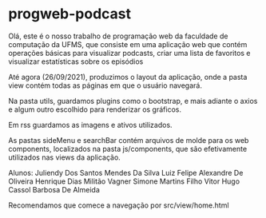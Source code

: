 # progweb-podcast

Olá, este é o nosso trabalho de programação web da faculdade de computação da UFMS, que consiste em uma aplicação web que contém operações básicas para visualizar podcasts, criar uma lista de favoritos e visualizar estatísticas sobre os episódios

Até agora (26/09/2021), produzimos o layout da aplicação, onde a pasta view contém todas as páginas em que o usuário navegará.

Na pasta utils, guardamos plugins como o bootstrap, e mais adiante o axios e algum outro escolhido para renderizar os gráficos.

Em rss guardamos as imagens e ativos utilizados.

As pastas sideMenu e searchBar contém arquivos de molde para os web components, localizados na pasta js/components, que são efetivamente utilizados nas views da aplicação.

Alunos:
Juliendy Dos Santos Mendes Da Silva
Luiz Felipe Alexandre De Oliveira
Henrique Dias Militão
Vagner Simone Martins Filho
Vitor Hugo Cassol Barbosa De Almeida

Recomendamos que comece a navegação por src/view/home.html
